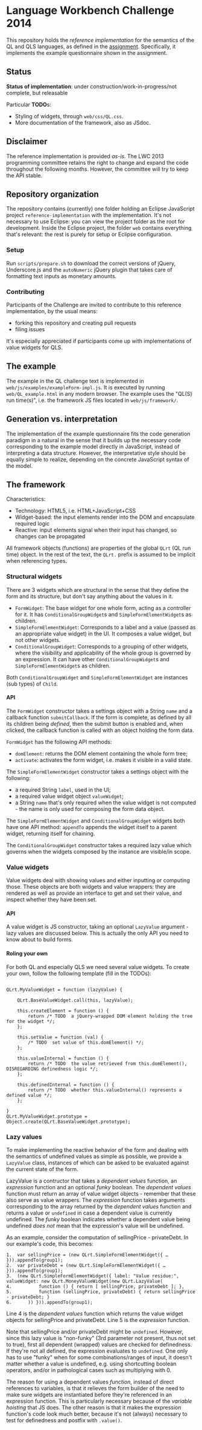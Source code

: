 Language Workbench Challenge 2014
=================================

This repository holds the _reference implementation_ for the semantics of the QL and QLS languages,
as defined in the [assignment](http://www.languageworkbenches.net/wp-content/uploads/2013/11/Call-for-Participation.pdf).
Specifically, it implements the example questionnaire shown in the assignment.

## Status

**Status of implementation**: under construction/work-in-progress/not complete, but releasable

Particular **TODO**s:

* Styling of widgets, through ```web/css/QL.css```.
* More documentation of the framework, also as JSdoc.


## Disclaimer

The reference implementation is provided _as-is_.
The LWC 2013 programming committee retains the right to change and expand the code throughout the following months.
However, the committee will try to keep the API stable.


## Repository organization

The repository contains (currently) one folder holding an Eclipse JavaScript project ```reference-implementation``` with the implementation.
It's not necessary to use Eclipse: you can view the project folder as the root for development.
Inside the Eclipse project, the folder ```web``` contains everything that's relevant: the rest is purely for setup or Eclipse configuration.

### Setup

Run ```scripts/prepare.sh``` to download the correct versions of jQuery, Underscore.js and the ```autoNumeric``` jQuery plugin
that takes care of formatting text inputs as monetary amounts.

### Contributing

Participants of the Challenge are invited to contribute to this reference implementation, by the usual means:

* forking this repository and creating pull requests
* filing issues

It's especially appreciated if participants come up with implementations of value widgets for QLS.


## The example

The example in the QL challenge text is implemented in ```web/js/examples/exampleForm-impl.js```.
It is executed by running ```web/QL_example.html``` in any modern browser.
The example uses the "QL(S) run time(s)", i.e. the framework JS files located in ```web/js/framework/```.


## Generation vs. interpretation

The implementation of the example questionnaire fits the code generation paradigm in a natural in the sense that it builds up the necessary code corresponding to the example model directly in JavaScript, instead of interpreting a data structure.
However, the interpretative style should be equally simple to realize, depending on the concrete JavaScript syntax of the model.


## The framework

Characteristics:

* Technology: HTML5, i.e. HTML+JavaScript+CSS
* Widget-based: the input elements render into the DOM and encapsulate required logic
* Reactive: input elements signal when their input has changed, so changes can be propagated

All framework objects (functions) are properties of the global ```QLrt``` (QL run time) object.
In the rest of the text, the ```QLrt.``` prefix is assumed to be implicit when referencing types.

### Structural widgets

There are 3 widgets which are structural in the sense that they define the form and its structure,
but don't say anything about the values in it.

* ```FormWidget```: The base widget for one whole form, acting as a controller for it. It has ```ConditionalGroupWidget```s and ```SimpleFormElementWidget```s as children.
* ```SimpleFormElementWidget```: Corresponds to a label and a value (passed as an appropriate value widget) in the UI. It composes a value widget, but not other widgets.
* ```ConditionalGroupWidget```: Corresponds to a grouping of other widgets, where the visibility and applicability of the whole group is governed by an expression. It can have other ```ConditionalGroupWidget```s and ```SimpleFormElementWidget```s as children.

Both ```ConditionalGroupWidget``` and ```SimpleFormElementWidget``` are instances (sub types) of ```Child```.

#### API

The ```FormWidget``` constructor takes a settings object with a String ```name``` and a callback function ```submitCallback```.
If the form is complete, as defined by all its children being _defined_, then the submit button is enabled and, when clicked,
the callback function is called with an object holding the form data.

```FormWidget``` has the following API methods:

* ```domElement```: returns the DOM element containing the whole form tree;
* ```activate```: activates the form widget, i.e. makes it visible in a valid state.

The ```SimpleFormElementWidget``` constructor takes a settings object with the following:

* a required String ```label```, used in the UI;
* a required value widget object ```valueWidget```;
* a String ```name``` that's only required when the value widget is not computed - the name is only used for composing the form data object.

The ```SimpleFormElementWidget``` and ```ConditionalGroupWidget``` widgets both have one API method: ```appendTo``` appends the widget itself to a parent widget, returning itself for chaining.

The ```ConditionalGroupWidget``` constructor takes a required lazy value which governs when the widgets composed by the instance are visible/in scope.


### Value widgets

Value widgets deal with showing values and either inputting or computing those.
These objects are both widgets and value wrappers: they are rendered as well as provide an interface to get and set their value, and inspect whether they have been set.

#### API

A value widget is JS constructor, taking an optional ```LazyValue``` argument - lazy values are discussed below.
This is actually the only API you need to know about to build forms.

#### Roling your own

For both QL and especially QLS we need several value widgets.
To create your own, follow the following template (fill in the TODOs):

```

QLrt.MyValueWidget = function (lazyValue) {

	QLrt.BaseValueWidget.call(this, lazyValue);

	this.createElement = function () {
		return /* TODO  a jQuery-wrapped DOM element holding the tree for the widget */;
	};

	this.setValue = function (val) {
		/* TODO  set value of this.domElement() */;
	};

	this.valueInternal = function () {
		return /* TODO  the value retrieved from this.domElement(), DISREGARDING definedness logic */;
	};

	this.definedInternal = function () {
		return /* TODO  whether this.valueInternal() represents a defined value */;
	};

}
QLrt.MyValueWidget.prototype = Object.create(QLrt.BaseValueWidget.prototype);

```


### Lazy values

To make implementing the reactive behavior of the form and dealing with the semantics of undefined values as simple as possible,
we provide a ```LazyValue``` class, instances of which can be asked to be evaluated against the current state of the form.

LazyValue is a contructor that takes a _dependent values_ function, an _expression_ function and an optional _funky_ boolean.
The _dependent values_ function must return an array of value widget objects - remember that these also serve as value wrappers.
The _expression_ function takes arguments corresponding to the array returned by the _dependent values_ function and returns a value or ```undefined``` in case a dependent value is currently undefined.
The _funky_ boolean indicates whether a dependent value being undefined _does not_ mean that the expression's value will be undefined.

As an example, consider the computation of sellingPrice - privateDebt. In our example's code, this becomes:

```
1.	var sellingPrice = (new QLrt.SimpleFormElementWidget({ … })).appendTo(group1);
2.	var privateDebt = (new QLrt.SimpleFormElementWidget({ … })).appendTo(group1);
3.	(new QLrt.SimpleFormElementWidget({ label: "Value residue:", valueWidget: new QLrt.MoneyValueWidget(new QLrt.LazyValue(
4.			function () { return [ sellingPrice, privateDebt ]; },
5.			function (sellingPrice, privateDebt) { return sellingPrice - privateDebt; }
6.		)) })).appendTo(group1);
```

Line 4 is the _dependent values_ function which returns the value widget objects for sellingPrice and privateDebt.
Line 5 is the _expression_ function.

Note that sellingPrice and/or privateDebt might be ```undefined```.
However, since this lazy value is "non-funky" (3rd parameter not present, thus not set to true), first all dependent (wrapped) values are checked for definedness.
If they're not all defined, the expression evaluates to ```undefined```.
One only has to use "funky" when for some combinations/ranges of input, it doesn't matter whether a value is undefined,
e.g. using shortcutting boolean operators, and/or in pathological cases such as multiplying with 0.

The reason for using a dependent values _function_, instead of direct references to variables,
is that it relieves the form builder of the need to make sure widgets are instantiated before they're referenced in an expression function.
This is particularly necessary because of the _variable hoisting_ that JS does.
The other reason is that it makes the expression function's code look much better, because it's not (always) necessary to test for definedness and postfix with ```.value()```.

